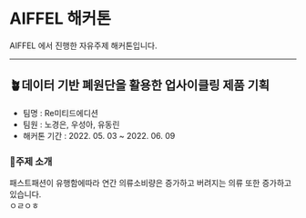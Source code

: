 # AIFFEL 해커톤
AIFFEL 에서 진행한 자유주제 해커톤입니다.
***
## 🪴데이터 기반 폐원단을 활용한 업사이클링 제품 기획
* 팀명 : Re미티드에디션
* 팀원 : 노경은, 우성아, 유동린
* 해커톤 기간 : 2022. 05. 03 ~ 2022. 06. 09
### 🌱주제 소개
패스트패션이 유행함에따라 연간 의류소비량은 증가하고 버려지는 의류 또한 증가하고 있습니다.  
ㅇㄹㅇㅎ

